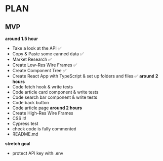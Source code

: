 # PLAN

## MVP
**around 1.5 hour**
- Take a look at the API ✅
- Copy & Paste some canned data ✅
- Market Research ✅
- Create Low-Res Wire Frames ✅
- Create Component Tree ✅
- Create React App with TypeScript & set up folders and files ✅
**around 2 hours** 
- Code fetch hook & write tests
- Code article card component & write tests
- Code search bar component & write tests
- Code back button
- Code article page
**around 2 hours** 
- Create High-Res Wire Frames
- CSS it!
- Cypress test
- check code is fully commented
- README.md

**stretch goal**
- protect API key with .env